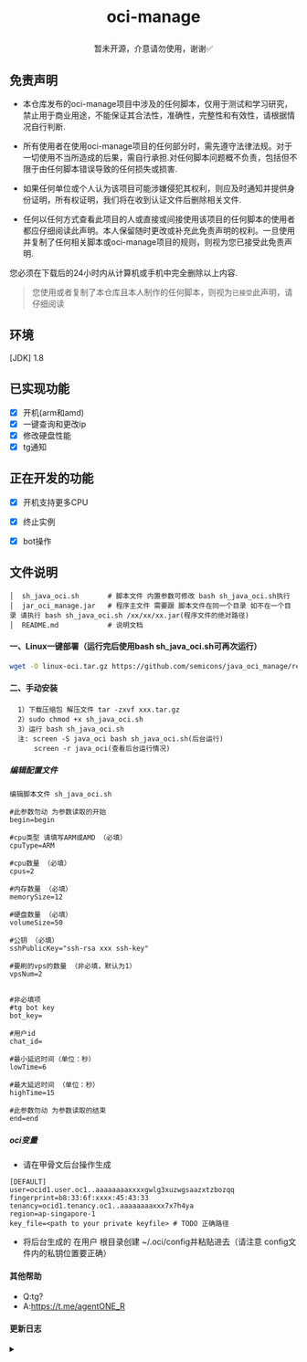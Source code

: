 
# <p align="center">oci-manage</p>
<p align="center">暂未开源，介意请勿使用，谢谢✅</P>

## 免责声明
- 本仓库发布的oci-manage项目中涉及的任何脚本，仅用于测试和学习研究，禁止用于商业用途，不能保证其合法性，准确性，完整性和有效性，请根据情况自行判断.

- 所有使用者在使用oci-manage项目的任何部分时，需先遵守法律法规。对于一切使用不当所造成的后果，需自行承担.对任何脚本问题概不负责，包括但不限于由任何脚本错误导致的任何损失或损害.

- 如果任何单位或个人认为该项目可能涉嫌侵犯其权利，则应及时通知并提供身份证明，所有权证明，我们将在收到认证文件后删除相关文件.

- 任何以任何方式查看此项目的人或直接或间接使用该项目的任何脚本的使用者都应仔细阅读此声明。本人保留随时更改或补充此免责声明的权利。一旦使用并复制了任何相关脚本或oci-manage项目的规则，则视为您已接受此免责声明.

您必须在下载后的24小时内从计算机或手机中完全删除以上内容.

> 您使用或者复制了本仓库且本人制作的任何脚本，则视为`已接受`此声明，请仔细阅读

## 环境

[JDK] 1.8

## 已实现功能
* [x] 开机(arm和amd)
* [x] 一键查询和更改ip
* [x] 修改硬盘性能
* [x] tg通知

## 正在开发的功能
* [x] 开机支持更多CPU
* [x] 终止实例
* [x] bot操作


## 文件说明
```text
│  sh_java_oci.sh       # 脚本文件 内置参数可修改 bash sh_java_oci.sh执行 
│  jar_oci_manage.jar   # 程序主文件 需要跟 脚本文件在同一个目录 如不在一个目录 请执行 bash sh_java_oci.sh /xx/xx/xx.jar(程序文件的绝对路径)
│  README.md            # 说明文档
```

#### 一、Linux一键部署（运行完后使用bash sh_java_oci.sh可再次运行）
```bash
wget -O linux-oci.tar.gz https://github.com/semicons/java_oci_manage/releases/download/first/linux-oci-1.0.0.tar.gz && tar -zxvf linux-oci.tar.gz && sudo chmod +x   sh_java_oci.sh && ./sh_java_oci.sh
```

#### 二、手动安装
```text
  1）下载压缩包 解压文件 tar -zxvf xxx.tar.gz 
  2）sudo chmod +x sh_java_oci.sh
  3）运行 bash sh_java_oci.sh 
  注: screen -S java_oci bash sh_java_oci.sh(后台运行)
      screen -r java_oci(查看后台运行情况)
```

##### 编辑配置文件
```text
编辑脚本文件 sh_java_oci.sh

#此参数勿动 为参数读取的开始
begin=begin

#cpu类型 请填写ARM或AMD （必填）
cpuType=ARM

#cpu数量 （必填）
cpus=2

#内存数量 （必填）
memorySize=12

#硬盘数量 （必填）
volumeSize=50

#公钥 （必填）
sshPublicKey="ssh-rsa xxx ssh-key"

#要刷的vps的数量 （非必填，默认为1）
vpsNum=2


#非必填项
#tg bot key
bot_key=

#用户id
chat_id=

#最小延迟时间（单位：秒）
lowTime=6

#最大延迟时间 （单位：秒）
highTime=15

#此参数勿动 为参数读取的结束
end=end
```

##### oci变量
- 请在甲骨文后台操作生成
```text
[DEFAULT]
user=ocid1.user.oc1..aaaaaaaaxxxxgwlg3xuzwgsaazxtzbozqq
fingerprint=b8:33:6f:xxxx:45:43:33
tenancy=ocid1.tenancy.oc1..aaaaaaaaxxx7x7h4ya
region=ap-singapore-1
key_file=<path to your private keyfile> # TODO 正确路径
```
- 将后台生成的 在用户 根目录创建 ~/.oci/config并粘贴进去（请注意 config文件内的私钥位置要正确）


#### 其他帮助
- Q:tg?
- A:https://t.me/agentONE_R


#### 更新日志
<details>
<summary> </summary>
 
> 证明该项目仍然存活


</details>
